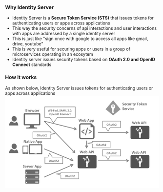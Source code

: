 ### Why Identity Server
* Identity Server is a **Secure Token Service (STS)** that issues tokens for authenticating users or apps across applications
* This way the security concerns of api interactions and user interactions with apps are addressed by a single identity server
* This is just like "sign once with google to access all apps like gmail, drive, youtube"
* This is very useful for securing apps or users in a group of microservices operating in an ecosytem
* Identity server issues security tokens based on **OAuth 2.0 and OpenID Connect** standards

### How it works
As shown below, Identity Server issues tokens for authenticating users or apps across applications
![identityServerIllustration](https://github.com/nagasudhirpulla/dotnet_core_arch_notes/raw/master/assets/identityServerIllustration.png)

